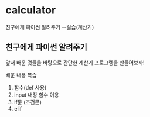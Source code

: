 # calculator
친구에게 파이썬 알려주기 --실습(계산기)


## 친구에게 파이썬 알려주기

앞서 배운 것들을 바탕으로 간단한 계산기 프로그램을 만들어보자!

배운 내용 복습

1. 함수(def 사용)
2. input 내장 함수 이용
3. if문 (조건문)
4. elif 




